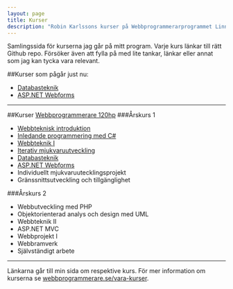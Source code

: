 ```yaml
---
layout: page
title: Kurser
description: "Robin Karlssons kurser på Webbprogrammerarprogrammet Linnéuniversitetet."
---
```

Samlingssida för kurserna jag går på mitt program. Varje kurs länkar till rätt Github repo.
Försöker även att fylla på med lite tankar, länkar eller annat som jag kan tycka vara relevant.

##Kurser som pågår just nu:
- [Databasteknik](databasteknik)
- [ASP.NET Webforms](asp-net)

---

##Kurser [Webbprogrammerare 120hp](http://www.webbprogrammerare.se)
###Årskurs 1
- [Webbteknisk introduktion](webbteknisk-introduktion)
- [Inledande programmering med C#](inledande-programmering-med-c-sharp)
- [Webbteknik I](webbteknik-i)
- [Iterativ mjukvaruutveckling](iterativ-mjukvaruutveckling)
- [Databasteknik](databasteknik)
- [ASP.NET Webforms](asp-net)
- Individuellt mjukvaruutecklingsprojekt
- Gränssnittsutveckling och tillgänglighet



###Årskurs 2
- Webbutveckling med PHP
- Objektorienterad analys och design med UML
- Webbteknik II
- ASP.NET MVC
- Webbprojekt I
- Webbramverk
- Självständigt arbete

---

Länkarna går till min sida om respektive kurs. För mer information om kurserna se [webbprogrammerare.se/vara-kurser](http://www.webbprogrammerare.se/vara-kurser).
